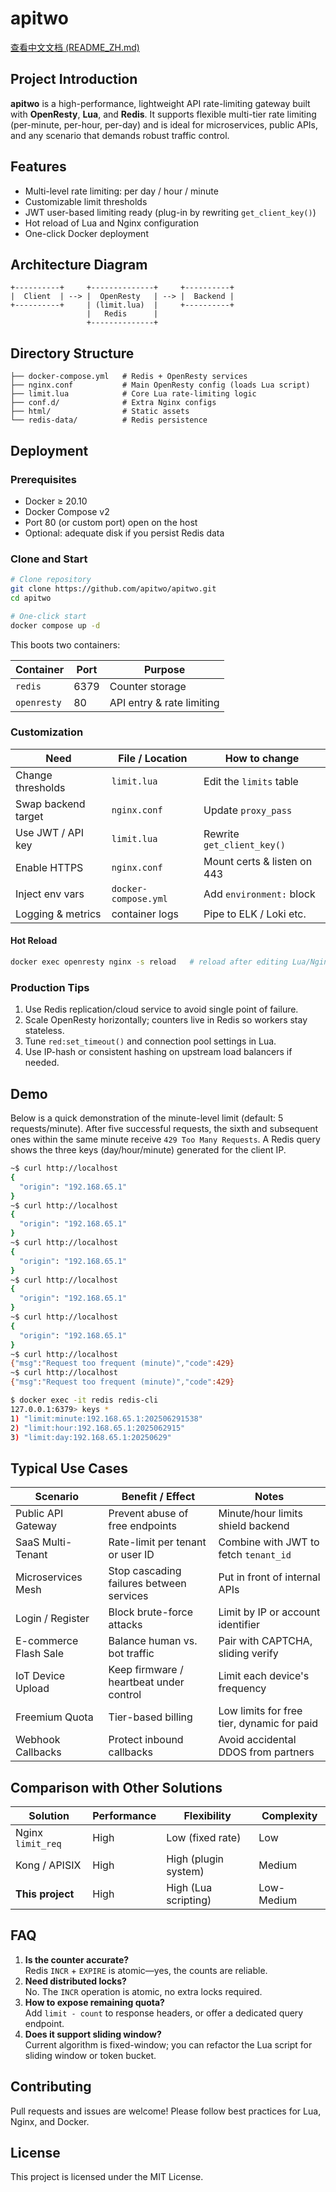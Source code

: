 # apitwo

[查看中文文档 (README_ZH.md)](README_ZH.md)

## Project Introduction

**apitwo** is a high-performance, lightweight API rate-limiting gateway built with **OpenResty**, **Lua**, and **Redis**. It supports flexible multi-tier rate limiting (per-minute, per-hour, per-day) and is ideal for microservices, public APIs, and any scenario that demands robust traffic control.

## Features

- Multi-level rate limiting: per day / hour / minute
- Customizable limit thresholds
- JWT user-based limiting ready (plug-in by rewriting `get_client_key()`)
- Hot reload of Lua and Nginx configuration
- One-click Docker deployment 

## Architecture Diagram

```
+----------+     +--------------+     +----------+
|  Client  | --> |  OpenResty   | --> |  Backend |
+----------+     | (limit.lua)  |     +----------+
                 |   Redis      |
                 +--------------+
```

## Directory Structure

```
├── docker-compose.yml   # Redis + OpenResty services
├── nginx.conf           # Main OpenResty config (loads Lua script)
├── limit.lua            # Core Lua rate-limiting logic
├── conf.d/              # Extra Nginx configs
├── html/                # Static assets
└── redis-data/          # Redis persistence
``` 

## Deployment

### Prerequisites

- Docker ≥ 20.10
- Docker Compose v2
- Port 80 (or custom port) open on the host
- Optional: adequate disk if you persist Redis data

### Clone and Start

```bash
# Clone repository
git clone https://github.com/apitwo/apitwo.git
cd apitwo

# One-click start
docker compose up -d
```

This boots two containers:

| Container | Port | Purpose |
|-----------|------|---------|
| `redis`   | 6379 | Counter storage |
| `openresty` | 80 | API entry & rate limiting |

### Customization

| Need | File / Location | How to change |
|------|-----------------|---------------|
| Change thresholds | `limit.lua` | Edit the `limits` table |
| Swap backend target | `nginx.conf` | Update `proxy_pass` |
| Use JWT / API key | `limit.lua` | Rewrite `get_client_key()` |
| Enable HTTPS | `nginx.conf` | Mount certs & listen on 443 |
| Inject env vars | `docker-compose.yml` | Add `environment:` block |
| Logging & metrics | container logs | Pipe to ELK / Loki etc. |

#### Hot Reload

```bash
docker exec openresty nginx -s reload   # reload after editing Lua/Nginx files
```

### Production Tips

1. Use Redis replication/cloud service to avoid single point of failure.
2. Scale OpenResty horizontally; counters live in Redis so workers stay stateless.
3. Tune `red:set_timeout()` and connection pool settings in Lua.
4. Use IP-hash or consistent hashing on upstream load balancers if needed. 

## Demo

Below is a quick demonstration of the minute-level limit (default: 5 requests/minute). After five successful requests, the sixth and subsequent ones within the same minute receive `429 Too Many Requests`. A Redis query shows the three keys (day/hour/minute) generated for the client IP.

```bash
~$ curl http://localhost
{
  "origin": "192.168.65.1"
}
~$ curl http://localhost
{
  "origin": "192.168.65.1"
}
~$ curl http://localhost
{
  "origin": "192.168.65.1"
}
~$ curl http://localhost
{
  "origin": "192.168.65.1"
}
~$ curl http://localhost
{
  "origin": "192.168.65.1"
}
~$ curl http://localhost
{"msg":"Request too frequent (minute)","code":429}
~$ curl http://localhost
{"msg":"Request too frequent (minute)","code":429}

$ docker exec -it redis redis-cli
127.0.0.1:6379> keys *
1) "limit:minute:192.168.65.1:202506291538"
2) "limit:hour:192.168.65.1:2025062915"
3) "limit:day:192.168.65.1:20250629"
```

## Typical Use Cases

| Scenario            | Benefit / Effect                          | Notes |
|---------------------|-------------------------------------------|-------|
| Public API Gateway  | Prevent abuse of free endpoints           | Minute/hour limits shield backend |
| SaaS Multi-Tenant   | Rate-limit per tenant or user ID          | Combine with JWT to fetch `tenant_id` |
| Microservices Mesh  | Stop cascading failures between services  | Put in front of internal APIs |
| Login / Register    | Block brute-force attacks                 | Limit by IP or account identifier |
| E-commerce Flash Sale | Balance human vs. bot traffic            | Pair with CAPTCHA, sliding verify |
| IoT Device Upload   | Keep firmware / heartbeat under control   | Limit each device's frequency |
| Freemium Quota      | Tier-based billing                        | Low limits for free tier, dynamic for paid |
| Webhook Callbacks   | Protect inbound callbacks                 | Avoid accidental DDOS from partners |

## Comparison with Other Solutions

| Solution              | Performance | Flexibility | Complexity |
|-----------------------|-------------|-------------|------------|
| Nginx `limit_req`     | High        | Low (fixed rate) | Low |
| Kong / APISIX         | High        | High (plugin system) | Medium |
| **This project**      | High        | High (Lua scripting) | Low-Medium |

## FAQ

1. **Is the counter accurate?**  
   Redis `INCR` + `EXPIRE` is atomic—yes, the counts are reliable.
2. **Need distributed locks?**  
   No. The `INCR` operation is atomic, no extra locks required.
3. **How to expose remaining quota?**  
   Add `limit - count` to response headers, or offer a dedicated query endpoint.
4. **Does it support sliding window?**  
   Current algorithm is fixed-window; you can refactor the Lua script for sliding window or token bucket.

## Contributing

Pull requests and issues are welcome! Please follow best practices for Lua, Nginx, and Docker.

## License

This project is licensed under the MIT License. 
